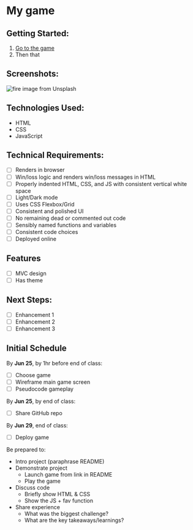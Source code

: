 # My game

## Getting Started:

1. [Go to the game](https://www.google.com)
2. Then that

## Screenshots:

![fire image from Unsplash](https://images.unsplash.com/photo-1624382754104-233bdd437158?ixid=MnwxMjA3fDB8MHxwaG90by1wYWdlfHx8fGVufDB8fHx8&ixlib=rb-1.2.1&auto=format&fit=crop&w=1400&q=80)

## Technologies Used:
- HTML
- CSS
- JavaScript

## Technical Requirements:
- [ ] Renders in browser
- [ ] Win/loss logic and renders win/loss messages in HTML
- [ ] Properly indented HTML, CSS, and JS with consistent vertical white space
- [ ] Light/Dark mode
- [ ] Uses CSS Flexbox/Grid
- [ ] Consistent and polished UI
- [ ] No remaining dead or commented out code
- [ ] Sensibly named functions and variables
- [ ] Consistent code choices
- [ ] Deployed online

## Features
- [ ] MVC design
- [ ] Has theme

## Next Steps:
- [ ] Enhancement 1
- [ ] Enhancement 2
- [ ] Enhancement 3

## Initial Schedule

By **Jun 25**, by 1hr before end of class:
- [ ] Choose game
- [ ] Wireframe main game screen
- [ ] Pseudocode gameplay

By **Jun 25**, by end of class:
- [ ] Share GitHub repo

By **Jun 29**, end of class:
- [ ] Deploy game

Be prepared to:
- Intro project (paraphrase README)
- Demonstrate project
  - Launch game from link in README
  - Play the game
- Discuss code
  - Briefly show HTML & CSS
  - Show the JS + fav function
- Share experience
  - What was the biggest challenge?
  - What are the key takeaways/learnings?